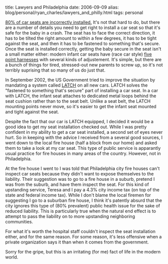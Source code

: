 title: Lawyers and Philadelphia
date: 2006-09-09
alias: blog/personal/ryan_charles/lawyers_and_philly.html
tags: personal

<a
href="http://www.edmunds.com/apps/vdpcontainers/do/vdp/articleId=104581/pageNumber=1">80%
of car seats are incorrectly installed.</a> It's not that hard to do,
but there are a number of details you need to get right to install a
car seat so that it's safe for the baby in a crash. The seat has to
face the correct direction, it has to be tilted the right amount to
within a few degrees, it has to be tight against the seat, and then it
has to be fastened to something that's secure. Once the seat is
installed correctly, getting the baby secure in the seat isn't a small
matter either: modern infant car seats have (race car style) <a
href="http://en.wikipedia.org/wiki/Seat_belt">five point harnesses</a>
with several kinds of adjustement. It's simple, but there are a bunch
of things for tired, stressed-out new parents to screw up, so it's not
terribly suprising that so many of us do just that.

In September 2002, the US Government tried to improve the situation by
mandating a system called <a
href="http://en.wikipedia.org/wiki/LATCH">LATCH</a> on all new cars.
LATCH solves the "fastened to something that's secure" part of
installing a car seat.  In a car with LATCH, the infant seat attaches
to dedicated metal loops behind the seat cushion rather than to the
seat belt. Unlike a seat belt, the LATCH mounting points never move,
so it's easier to get the infant seat mounted and tight against the
seat.

Despite the fact that our car is LATCH equipped, I decided it would be
a good idea to get my seat installation checked out.  While I was
pretty confident in my ability to get a car seat installed, a second
set of eyes never hurt. So in keeping with the advice I received from
a several good sources, I went down to the local fire house (half a
block from our home) and asked them to take a look at my car seat.
This type of public service is apparantly usual practice for fire
houses in many areas of the country.  However, not in Philadelphia.

At the fire house I went to I was told that Philadelphia city fire
houses can't inspect car seats because they didn't want to expose
themselves to the liability.  Their suggestion was to go to a fire
house in a suburb, pretend I was from the suburb, and have them
inspect the seat. For this kind of upstanding service, Teresa and I
pay a 4.3% city income tax (on top of the state and federal income
tax).  While I don't blame the local firemen for suggesting I go to a
suburban fire house, I think it's patently absurd that the city
ignores this type of (80% prevalent) public health issue for the sake
of reduced liability. This is particularly true when the natural end
effect is to attempt to pass the liability on to more upstanding
neighboring communities.

For what it's worth the hospital staff couldn't inspect the seat
installation either, and for the same reason. For some reason, it's
less offensive when a private organization says it than when it comes
from the government.



Sorry for the gripe, but this is an irritating (for me) fact of life
in the modern world.

